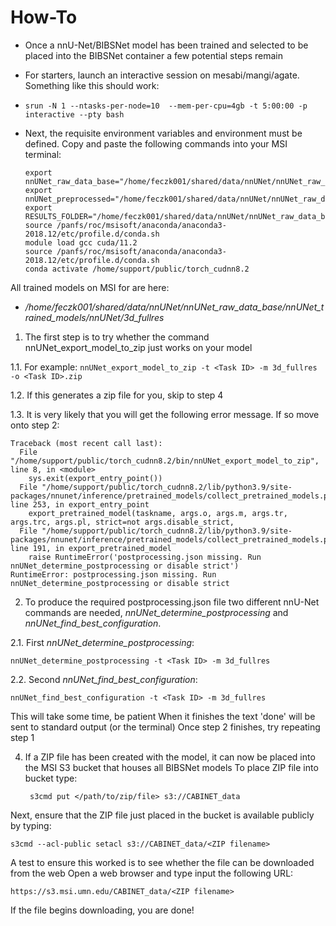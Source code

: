 How-To
======

* Once a nnU-Net/BIBSNet model has been trained and selected to be placed into the BIBSNet container a few potential steps remain
* For starters, launch an interactive session on mesabi/mangi/agate. Something like this should work:
* 
      srun -N 1 --ntasks-per-node=10  --mem-per-cpu=4gb -t 5:00:00 -p interactive --pty bash

* Next, the requisite environment variables and environment must be defined. Copy and paste the following commands into your MSI terminal:

      export nnUNet_raw_data_base="/home/feczk001/shared/data/nnUNet/nnUNet_raw_data_base/"
      export nnUNet_preprocessed="/home/feczk001/shared/data/nnUNet/nnUNet_raw_data_base/nnUNet_preprocessed"
      export RESULTS_FOLDER="/home/feczk001/shared/data/nnUNet/nnUNet_raw_data_base/nnUNet_trained_models"
      source /panfs/roc/msisoft/anaconda/anaconda3-2018.12/etc/profile.d/conda.sh
      module load gcc cuda/11.2
      source /panfs/roc/msisoft/anaconda/anaconda3-2018.12/etc/profile.d/conda.sh
      conda activate /home/support/public/torch_cudnn8.2
All trained models on MSI for are here: 

  * */home/feczk001/shared/data/nnUNet/nnUNet_raw_data_base/nnUNet_trained_models/nnUNet/3d_fullres*

  1. The first step is to try whether the command nnUNet_export_model_to_zip just works on your model

   1.1. For example: `nnUNet_export_model_to_zip -t <Task ID> -m 3d_fullres -o <Task ID>.zip`
   
   1.2. If this generates a zip file for you, skip to step 4

   1.3. It is very likely that you will get the following error message. If so move onto step 2:


    Traceback (most recent call last):
      File "/home/support/public/torch_cudnn8.2/bin/nnUNet_export_model_to_zip", line 8, in <module>
        sys.exit(export_entry_point())
      File "/home/support/public/torch_cudnn8.2/lib/python3.9/site-packages/nnunet/inference/pretrained_models/collect_pretrained_models.py", line 253, in export_entry_point
        export_pretrained_model(taskname, args.o, args.m, args.tr, args.trc, args.pl, strict=not args.disable_strict,
      File "/home/support/public/torch_cudnn8.2/lib/python3.9/site-packages/nnunet/inference/pretrained_models/collect_pretrained_models.py", line 191, in export_pretrained_model
        raise RuntimeError('postprocessing.json missing. Run nnUNet_determine_postprocessing or disable strict')
    RuntimeError: postprocessing.json missing. Run nnUNet_determine_postprocessing or disable strict
  
2. To produce the required postprocessing.json file two different nnU-Net commands are needed, *nnUNet_determine_postprocessing* and *nnUNet_find_best_configuration*.
    
2.1. First *nnUNet_determine_postprocessing*: 
    
    nnUNet_determine_postprocessing -t <Task ID> -m 3d_fullres

2.2. Second *nnUNet_find_best_configuration*: 

    nnUNet_find_best_configuration -t <Task ID> -m 3d_fullres

This will take some time, be patient
When it finishes the text 'done' will be sent to standard output (or the terminal)
Once step 2 finishes, try repeating step 1

4. If a ZIP file has been created with the model, it can now be placed into the MSI S3 bucket that houses all BIBSNet models
To place ZIP file into bucket type: 

        s3cmd put </path/to/zip/file> s3://CABINET_data 
    
Next, ensure that the ZIP file just placed in the bucket is available publicly by typing:
     
    s3cmd --acl-public setacl s3://CABINET_data/<ZIP filename>
    
A test to ensure this worked is to see whether the file can be downloaded from the web
Open a web browser and type input the following URL:

    https://s3.msi.umn.edu/CABINET_data/<ZIP filename>

If the file begins downloading, you are done!
